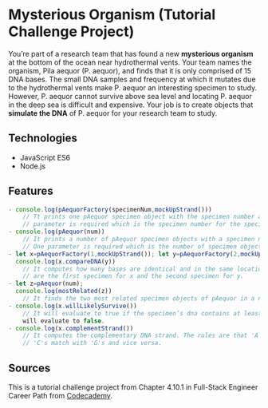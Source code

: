 # Mysterious Organism (Tutorial Challenge Project)

You’re part of a research team that has found a new **mysterious organism** at the bottom of the ocean near hydrothermal vents. Your team names the organism, Pila aequor (P. aequor), and finds that it is only comprised of 15 DNA bases. The small DNA samples and frequency at which it mutates due to the hydrothermal vents make P. aequor an interesting specimen to study. However, P. aequor cannot survive above sea level and locating P. aequor in the deep sea is difficult and expensive. Your job is to create objects that **simulate the DNA** of P. aequor for your research team to study.

## Technologies

- JavaScript ES6
- Node.js

## Features

```Javascript
- console.log(pAequorFactory(specimenNum,mockUpStrand())) 
    // Tt prints one pAequor specimen object with the specimen number and a random strand of dna. One 
    // parameter is required which is the specimen number for the specimenNum .
- console.log(pAequor(num)) 
    // It prints a number of pAequor specimen objects with a specimen number and a random strand of dna. 
    // One parameter is required which is the number of specimen objects you want to create for the num.
- let x=pAequorFactory(1,mockUpStrand()); let y=pAequorFactory(2,mockUpStrand())
  console.log(x.compareDNA(y)) 
    // It computes how many bases are identical and in the same locations. Two parameters are required which 
    // are the first specimen for x and the second specimen for y. 
- let z=pAequor(num); 
  console.log(mostRelated(z)) 
    // It finds the two most related specimen objects of pAequor in a number of it.
- console.log(x.willLikelySurvive())
    // It will evaluate to true if the specimen’s dna contains at least 60% 'C' or 'G' bases. Otherwise, it 
    will evaluate to false.
- console.log(x.complementStrand())
    // It computes the complementary DNA strand. The rules are that 'A's match with 'T's and vice versa. Also, 
    // 'C's match with 'G's and vice versa.

```

## Sources

This is a tutorial challenge project from Chapter 4.10.1 in Full-Stack Engineer Career Path from [Codecademy](https://www.codecademy.com/).
